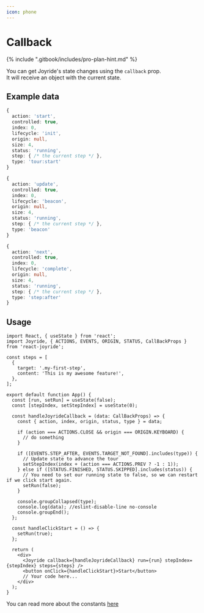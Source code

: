 ```yaml
---
icon: phone
---
```


# Callback

{% include ".gitbook/includes/pro-plan-hint.md" %}



You can get Joyride's state changes using the `callback` prop.\
It will receive an object with the current state.

## Example data

```typescript
{
  action: 'start',
  controlled: true,
  index: 0,
  lifecycle: 'init',
  origin: null,
  size: 4,
  status: 'running',
  step: { /* the current step */ },
  type: 'tour:start'
}
```

```typescript
{
  action: 'update',
  controlled: true,
  index: 0,
  lifecycle: 'beacon',
  origin: null,
  size: 4,
  status: 'running',
  step: { /* the current step */ },
  type: 'beacon'
}
```

```typescript
{
  action: 'next',
  controlled: true,
  index: 0,
  lifecycle: 'complete',
  origin: null,
  size: 4,
  status: 'running',
  step: { /* the current step */ },
  type: 'step:after'
}
```

## Usage

```tsx
import React, { useState } from 'react';
import Joyride, { ACTIONS, EVENTS, ORIGIN, STATUS, CallBackProps } from 'react-joyride';

const steps = [
  {
    target: '.my-first-step',
    content: 'This is my awesome feature!',
  },
];

export default function App() {
  const [run, setRun] = useState(false);
  const [stepIndex, setStepIndex] = useState(0);

  const handleJoyrideCallback = (data: CallBackProps) => {
    const { action, index, origin, status, type } = data;

    if (action === ACTIONS.CLOSE && origin === ORIGIN.KEYBOARD) {
      // do something
    }

    if ([EVENTS.STEP_AFTER, EVENTS.TARGET_NOT_FOUND].includes(type)) {
      // Update state to advance the tour
      setStepIndex(index + (action === ACTIONS.PREV ? -1 : 1));
    } else if ([STATUS.FINISHED, STATUS.SKIPPED].includes(status)) {
      // You need to set our running state to false, so we can restart if we click start again.
      setRun(false);
    }

    console.groupCollapsed(type);
    console.log(data); //eslint-disable-line no-console
    console.groupEnd();
  };

  const handleClickStart = () => {
    setRun(true);
  };

  return (
    <div>
      <Joyride callback={handleJoyrideCallback} run={run} stepIndex={stepIndex} steps={steps} />
      <button onClick={handleClickStart}>Start</button>
      // Your code here...
    </div>
  );
}
```

You can read more about the constants [here](constants.md)
